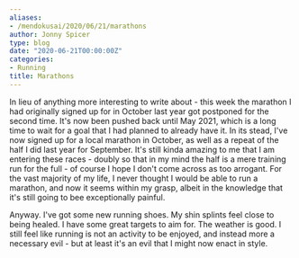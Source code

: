 ```yaml
---
aliases:
- /mendokusai/2020/06/21/marathons
author: Jonny Spicer
type: blog
date: "2020-06-21T00:00:00Z"
categories:
- Running
title: Marathons
---
```

In lieu of anything more interesting to write about - this week the marathon I had originally signed up for in October last year got postponed for the second time. It's now been
pushed back until May 2021, which is a long time to wait for a goal that I had planned to already have it. In its stead, I've now signed up for a local marathon in October, as well
as a repeat of the half I did last year for September. It's still kinda amazing to me that I am entering these races - doubly so that in my mind the half is a mere training run for the
full - of course I hope I don't come across as too arrogant. For the vast majority of my life, I never thought I would be able to run a marathon, and now it seems within my grasp,
albeit in the knowledge that it's still going to bee exceptionally painful.

Anyway. I've got some new running shoes. My shin splints feel close to being healed. I have some great targets to aim for. The weather is good. I still feel like running is not an
activity to be enjoyed, and instead more a necessary evil - but at least it's an evil that I might now enact in style.
